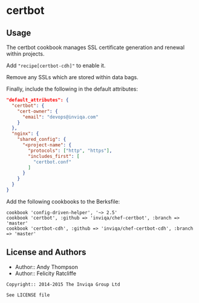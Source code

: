 # certbot

Usage
-----

The certbot cookbook manages SSL certificate generation and renewal within projects.

Add `"recipe[certbot-cdh]"` to enable it.

Remove any SSLs which are stored within data bags.

Finally, include the following in the default attributes:

```json
"default_attributes": {
  "certbot": {
    "cert-owner": {
      "email": "devops@inviqa.com"
    }
  },
  "nginx": {
    "shared_config": {
      "<project-name": {
        "protocols": ["http", "https"],
        "includes_first": [
          "certbot.conf"
        ]
      }
    }
  }
}
```

Add the following cookbooks to the Berksfile:

```text
cookbook 'config-driven-helper', '~> 2.5'
cookbook 'certbot', :github => 'inviqa/chef-certbot', :branch => 'master'
cookbook 'certbot-cdh', :github => 'inviqa/chef-certbot-cdh', :branch => 'master'
```

License and Authors
-------------------
- Author:: Andy Thompson
- Author:: Felicity Ratcliffe

```text
Copyright:: 2014-2015 The Inviqa Group Ltd

See LICENSE file
```
